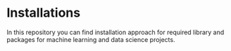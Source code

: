 # Installations

In this repository you can find installation approach for required library and packages for machine learning and data science projects. 
